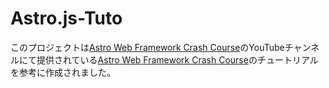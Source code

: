# Astro.js-Tuto

このプロジェクトは[Astro Web Framework Crash Course](https://www.youtube.com/channel/UC8butISFwT-Wl7EV0hUK0BQ)のYouTubeチャンネルにて提供されている[Astro Web Framework Crash Course](https://youtu.be/e-hTm5VmofI?si=1UGEaxg6Of8cbX_Z)のチュートリアルを参考に作成されました。
